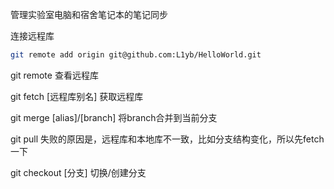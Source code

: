 管理实验室电脑和宿舍笔记本的笔记同步

连接远程库

```bash
git remote add origin git@github.com:L1yb/HelloWorld.git
```



git remote 查看远程库

git fetch [远程库别名] 获取远程库

git merge [alias]/[branch]  将branch合并到当前分支

git pull 失败的原因是，远程库和本地库不一致，比如分支结构变化，所以先fetch一下



git checkout [分支] 切换/创建分支
